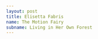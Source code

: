 ```yaml
---
layout: post
title: Elisetta Fabris
name: The Motion Fairy
subname: Living in Her Own Forest
---
```

